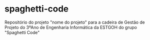 # spaghetti-code
Repositório do projeto "nome do projeto" para a cadeira de Gestão de Projeto do 3ºAno de Engenharia Informática da ESTGOH do grupo "Spaghetti Code"
